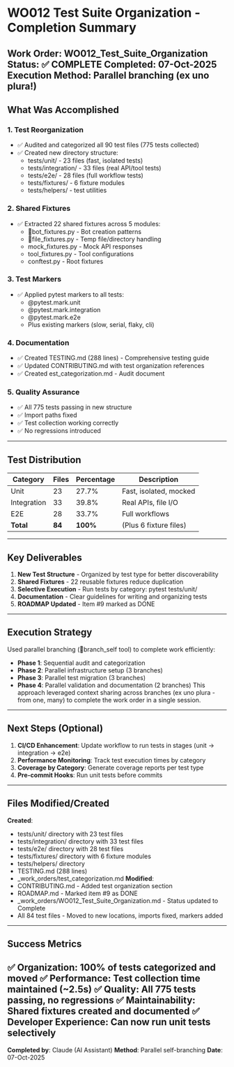 ﻿# WO012 Test Suite Organization - Completion Summary
**Work Order**: WO012_Test_Suite_Organization
**Status**: ✅ COMPLETE
**Completed**: 07-Oct-2025
**Execution Method**: Parallel branching (ex uno plura!)
---
## What Was Accomplished
### 1. Test Reorganization
- ✅ Audited and categorized all 90 test files (775 tests collected)
- ✅ Created new directory structure:
  - tests/unit/ - 23 files (fast, isolated tests)
  - tests/integration/ - 33 files (real API/tool tests)
  - tests/e2e/ - 28 files (full workflow tests)
  - tests/fixtures/ - 6 fixture modules
  - tests/helpers/ - test utilities
### 2. Shared Fixtures
- ✅ Extracted 22 shared fixtures across 5 modules:
  - bot_fixtures.py - Bot creation patterns
  - file_fixtures.py - Temp file/directory handling
  - mock_fixtures.py - Mock API responses
  - tool_fixtures.py - Tool configurations
  - conftest.py - Root fixtures
### 3. Test Markers
- ✅ Applied pytest markers to all tests:
  - @pytest.mark.unit
  - @pytest.mark.integration
  - @pytest.mark.e2e
  - Plus existing markers (slow, serial, flaky, cli)
### 4. Documentation
- ✅ Created TESTING.md (288 lines) - Comprehensive testing guide
- ✅ Updated CONTRIBUTING.md with test organization references
- ✅ Created 	est_categorization.md - Audit document
### 5. Quality Assurance
- ✅ All 775 tests passing in new structure
- ✅ Import paths fixed
- ✅ Test collection working correctly
- ✅ No regressions introduced
---
## Test Distribution
| Category | Files | Percentage | Description |
|----------|-------|------------|-------------|
| Unit | 23 | 27.7% | Fast, isolated, mocked |
| Integration | 33 | 39.8% | Real APIs, file I/O |
| E2E | 28 | 33.7% | Full workflows |
| **Total** | **84** | **100%** | (Plus 6 fixture files) |
---
## Key Deliverables
1. **New Test Structure** - Organized by test type for better discoverability
2. **Shared Fixtures** - 22 reusable fixtures reduce duplication
3. **Selective Execution** - Run tests by category: pytest tests/unit/
4. **Documentation** - Clear guidelines for writing and organizing tests
5. **ROADMAP Updated** - Item #9 marked as DONE
---
## Execution Strategy
Used parallel branching (branch_self tool) to complete work efficiently:
- **Phase 1**: Sequential audit and categorization
- **Phase 2**: Parallel infrastructure setup (3 branches)
- **Phase 3**: Parallel test migration (3 branches)
- **Phase 4**: Parallel validation and documentation (2 branches)
This approach leveraged context sharing across branches (ex uno plura - from one, many) to complete the work order in a single session.
---
## Next Steps (Optional)
1. **CI/CD Enhancement**: Update workflow to run tests in stages (unit → integration → e2e)
2. **Performance Monitoring**: Track test execution times by category
3. **Coverage by Category**: Generate coverage reports per test type
4. **Pre-commit Hooks**: Run unit tests before commits
---
## Files Modified/Created
**Created**:
- tests/unit/ directory with 23 test files
- tests/integration/ directory with 33 test files
- tests/e2e/ directory with 28 test files
- tests/fixtures/ directory with 6 fixture modules
- tests/helpers/ directory
- TESTING.md (288 lines)
- _work_orders/test_categorization.md
**Modified**:
- CONTRIBUTING.md - Added test organization section
- ROADMAP.md - Marked item #9 as DONE
- _work_orders/WO012_Test_Suite_Organization.md - Status updated to Complete
- All 84 test files - Moved to new locations, imports fixed, markers added
---
## Success Metrics
✅ **Organization**: 100% of tests categorized and moved
✅ **Performance**: Test collection time maintained (~2.5s)
✅ **Quality**: All 775 tests passing, no regressions
✅ **Maintainability**: Shared fixtures created and documented
✅ **Developer Experience**: Can now run unit tests selectively
---
**Completed by**: Claude (AI Assistant)
**Method**: Parallel self-branching
**Date**: 07-Oct-2025

